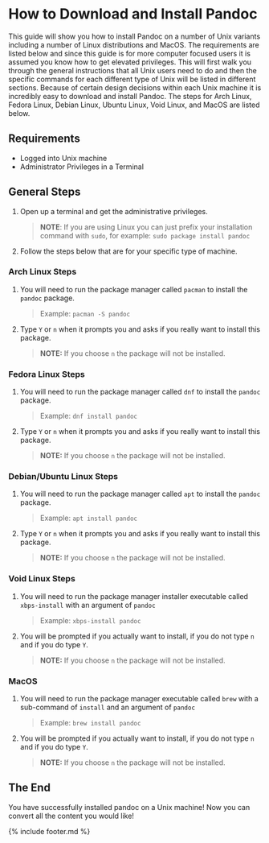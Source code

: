 # How to Download and Install Pandoc

This guide will show you how to install Pandoc on a number of Unix variants including a number of Linux distributions and MacOS.  The requirements are listed below and since this guide is for more computer focused users it is assumed you know how to get elevated privileges.  This will first walk you through the general instructions that all Unix users need to do and then the specific commands for each different type of Unix will be listed in different sections.  Because of certain design decisions within each Unix machine it is incredibly easy to download and install Pandoc.  The steps for Arch Linux, Fedora Linux, Debian Linux, Ubuntu Linux, Void Linux, and MacOS are listed below.

## Requirements

- Logged into Unix machine
- Administrator Privileges in a Terminal

## General Steps 

1. Open up a terminal and get the administrative privileges.
   > **NOTE**: If you are using Linux you can just prefix your installation command with `sudo`, for example: `sudo package install pandoc`
2. Follow the steps below that are for your specific type of machine.

### Arch Linux Steps

1. You will need to run the package manager called `pacman` to install the `pandoc` package.
   > Example: `pacman -S pandoc`
2. Type `Y` or `n`  when it prompts you and asks if you really want to install this package.
   > **NOTE:** If you choose `n` the package will not be installed.

### Fedora Linux Steps

1. You will need to run the package manager called `dnf` to install the `pandoc` package.
   > Example: `dnf install pandoc`
2. Type `Y` or `n`  when it prompts you and asks if you really want to install this package.
   > **NOTE:** If you choose `n` the package will not be installed.

### Debian/Ubuntu Linux Steps

1. You will need to run the package manager called `apt` to install the `pandoc` package.
   > Example: `apt install pandoc`
2. Type `Y` or `n`  when it prompts you and asks if you really want to install this package.
   > **NOTE:** If you choose `n` the package will not be installed.

### Void Linux Steps

1. You will need to run the package manager installer executable called `xbps-install` with an argument of `pandoc`
   > Example: `xbps-install pandoc`
2. You will be prompted if you actually want to install, if you do not type `n` and if you do type `Y`.
   > **NOTE:** If you choose `n` the package will not be installed.
   
### MacOS

1. You will need to run the package manager executable called `brew` with a sub-command of `install` and an argument of `pandoc`
   > Example: `brew install pandoc`
2. You will be prompted if you actually want to install, if you do not type `n` and if you do type `Y`.
   > **NOTE:** If you choose `n` the package will not be installed.

## The End

You have successfully installed pandoc on a Unix machine! Now you can convert all the content you would like!

{% include footer.md %}

